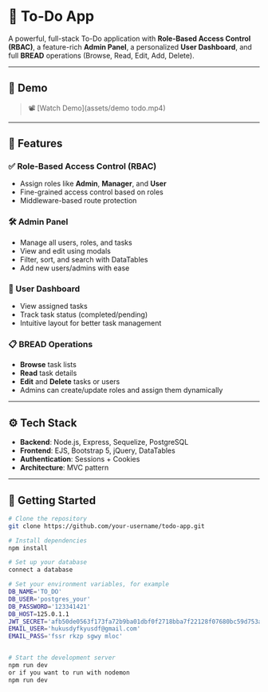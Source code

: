 # 📝 To-Do App

A powerful, full-stack To-Do application with **Role-Based Access Control (RBAC)**, a feature-rich **Admin Panel**, a personalized **User Dashboard**, and full **BREAD** operations (Browse, Read, Edit, Add, Delete).

---

## 🎥 Demo

> 📽️ [Watch Demo](assets/demo todo.mp4)


---

## 🔑 Features

### ✅ Role-Based Access Control (RBAC)
- Assign roles like **Admin**, **Manager**, and **User**
- Fine-grained access control based on roles
- Middleware-based route protection

### 🛠️ Admin Panel
- Manage all users, roles, and tasks
- View and edit using modals
- Filter, sort, and search with DataTables
- Add new users/admins with ease

### 👤 User Dashboard
- View assigned tasks
- Track task status (completed/pending)
- Intuitive layout for better task management

### 📋 BREAD Operations
- **Browse** task lists
- **Read** task details
- **Edit** and **Delete** tasks or users
- Admins can create/update roles and assign them dynamically

---

## ⚙️ Tech Stack

- **Backend**: Node.js, Express, Sequelize, PostgreSQL  
- **Frontend**: EJS, Bootstrap 5, jQuery, DataTables  
- **Authentication**: Sessions + Cookies  
- **Architecture**: MVC pattern  

---

## 🚀 Getting Started

```bash
# Clone the repository
git clone https://github.com/your-username/todo-app.git

# Install dependencies
npm install

# Set up your database 
connect a database 

# Set your environment variables, for example
DB_NAME='TO_DO'
DB_USER='postgres_your'
DB_PASSWORD='123341421'
DB_HOST=125.0.1.1
JWT_SECRET='afb50de0563f173fa72b9ba01dbf0f2718bba7f22128f07680bc59d753aebd567272d7ffe1326fe6a56afba963bc6a79fdb4ff9e8685ae1'
EMAIL_USER='hukusdyfkyusdf@gmail.com'
EMAIL_PASS='fssr rkzp sgwy mloc'


# Start the development server
npm run dev
or if you want to run with nodemon
npm run dev


